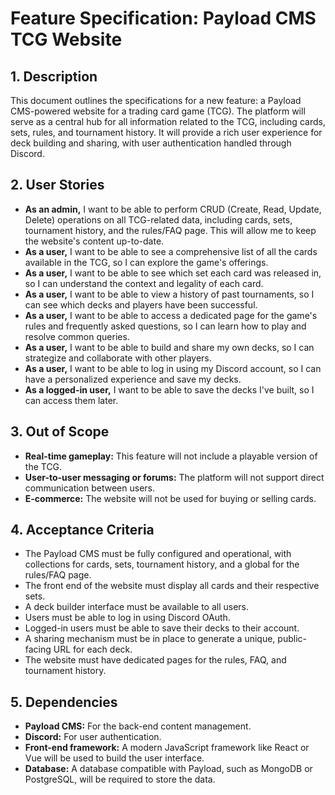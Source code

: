 # Feature Specification: Payload CMS TCG Website

## 1. Description

This document outlines the specifications for a new feature: a Payload CMS-powered website for a trading card game (TCG). The platform will serve as a central hub for all information related to the TCG, including cards, sets, rules, and tournament history. It will provide a rich user experience for deck building and sharing, with user authentication handled through Discord.

## 2. User Stories

- **As an admin,** I want to be able to perform CRUD (Create, Read, Update, Delete) operations on all TCG-related data, including cards, sets, tournament history, and the rules/FAQ page. This will allow me to keep the website's content up-to-date.
- **As a user,** I want to be able to see a comprehensive list of all the cards available in the TCG, so I can explore the game's offerings.
- **As a user,** I want to be able to see which set each card was released in, so I can understand the context and legality of each card.
- **As a user,** I want to be able to view a history of past tournaments, so I can see which decks and players have been successful.
- **As a user,** I want to be able to access a dedicated page for the game's rules and frequently asked questions, so I can learn how to play and resolve common queries.
- **As a user,** I want to be able to build and share my own decks, so I can strategize and collaborate with other players.
- **As a user,** I want to be able to log in using my Discord account, so I can have a personalized experience and save my decks.
- **As a logged-in user,** I want to be able to save the decks I've built, so I can access them later.

## 3. Out of Scope

- **Real-time gameplay:** This feature will not include a playable version of the TCG.
- **User-to-user messaging or forums:** The platform will not support direct communication between users.
- **E-commerce:** The website will not be used for buying or selling cards.

## 4. Acceptance Criteria

- The Payload CMS must be fully configured and operational, with collections for cards, sets, tournament history, and a global for the rules/FAQ page.
- The front end of the website must display all cards and their respective sets.
- A deck builder interface must be available to all users.
- Users must be able to log in using Discord OAuth.
- Logged-in users must be able to save their decks to their account.
- A sharing mechanism must be in place to generate a unique, public-facing URL for each deck.
- The website must have dedicated pages for the rules, FAQ, and tournament history.

## 5. Dependencies

- **Payload CMS:** For the back-end content management.
- **Discord:** For user authentication.
- **Front-end framework:** A modern JavaScript framework like React or Vue will be used to build the user interface.
- **Database:** A database compatible with Payload, such as MongoDB or PostgreSQL, will be required to store the data.